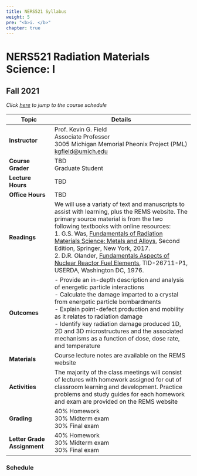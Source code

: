 ```yaml
---
title: NERS521 Syllabus
weight: 5
pre: "<b>i. </b>"
chapter: true
---
```



# NERS521 Radiation Materials Science: I
## Fall 2021

*Click [here](###Schedule) to jump to the course schedule*

|Topic | Details |
|---|---|
| **Instructor** | Prof. Kevin G. Field <br> Associate Professor <br /> 3005 Michigan Memorial Pheonix Project (PML) <br /> kgfield@umich.edu |
| **Course Grader**| TBD <br /> Graduate Student |
|**Lecture Hours**|TBD|
|**Office Hours**|TBD|
|**Readings**|We will use a variaty of text and manuscripts to assist with learning, plus the REMS website. The primary source material is from the two following textbooks with online resources:  <br /> 1. G.S. Was, [Fundamentals of Radiation Materials Science: Metals and Alloys](https://link.springer.com/book/10.1007%2F978-1-4939-3438-6), Second Edition, Springer, New York, 2017.<br /> 2.	D.R. Olander, [Fundamentals Aspects of Nuclear Reactor Fuel Elements](https://babel.hathitrust.org/cgi/pt?id=mdp.39015095162049&view=1up&seq=7), TID-26711-P1, USERDA, Washington DC, 1976. |
|**Outcomes**|- Provide an in-depth description and analysis of energetic particle interactions<br />- Calculate the damage imparted to a crystal from energetic particle bombardments<br />- Explain point-defect production and mobility as it relates to radiation damage<br />- Identify key radiation damage produced 1D, 2D and 3D microstructures and the associated mechanisms as a function of dose, dose rate, and temperature|
|**Materials**|Course lecture notes are available on the REMS website|
|**Activities**|The majority of the class meetings will consist of lectures with homework assigned for out of classroom learning and development. Practice problems and study guides for each homework and exam are provided on the REMS website|
|**Grading**|40% Homework <br/> 30% Midterm exam <br/>30% Final exam|
|**Letter Grade Assignment**|40% Homework <br/> 30% Midterm exam <br/>30% Final exam|

 
### Schedule





